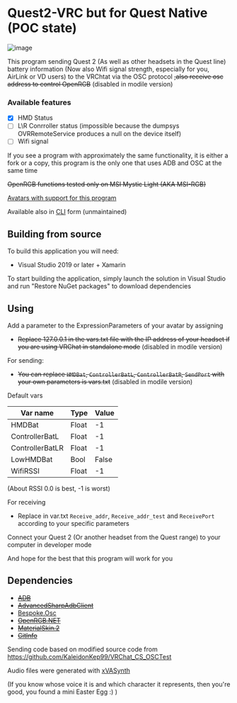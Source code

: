 # Quest2-VRC but for Quest Native (POC state)

![image](https://user-images.githubusercontent.com/11889498/233682219-d7dee072-867f-429d-ba1d-f7933d27db41.png "POC")

This program sending Quest 2 (As well as other headsets in the Quest line) battery information (Now also Wifi signal strength, especially for you, AirLink or VD users) to the VRChtat via the OSC protocol ~~,also receive osc address to control OpenRGB~~ (disabled in modile version)

### Available features 

- [x] HMD Status
- [ ] L\R Conrroller status (impossible because the dumpsys OVRRemoteService produces a null on the device itself)
- [ ] Wifi signal

If you see a program with approximately the same functionality, it is either a fork or a copy, this program is the only one that uses ADB and OSC at the same time

~~OpenRGB functions tested only on MSI Mystic Light (AKA MSI-RGB)~~

[Avatars with support for this program](Avatars%20with%20Quest2-VRC%20support.md)

Available also in [CLI](https://github.com/Sergey004/Quest2-VRC/tree/cli_ver) form (unmaintained)

## Building from source
To build this application you will need:
- Visual Studio 2019 or later + Xamarin

To start building the application, simply launch the solution in Visual Studio and run "Restore NuGet packages" to download dependencies



## Using
Add a parameter to the ExpressionParameters of your avatar by assigning

- ~~Replace 127.0.0.1 in the vars.txt file with the IP address of your headset if you are using VRChat in standalone mode~~ (disabled in modile version)

For sending:
- ~~You can replace ```HMDBat```, ```ControllerBatL```, ```ControllerBatR```, ```SendPort``` with your own parameters is vars.txt~~ (disabled in modile version)

Default vars

|Var name|Type|Value|
|---|---|---|
|HMDBat|Float|-1|
|ControllerBatL|Float|-1|
|ControllerBatLR|Float|-1|
|LowHMDBat|Bool|False|
|WifiRSSI|Float|-1|
 

(About RSSI 0.0 is best, -1 is worst)

For receiving
- Replace in var.txt ```Receive_addr```, ```Receive_addr_test``` and ```ReceivePort``` according to your specific parameters

Connect your Quest 2 (Or another headset from the Quest range) to your computer in developer mode

And hope for the best that this program will work for you



## Dependencies

- ~~[ADB](https://developer.android.com/studio/releases/platform-tools)~~
- ~~[AdvancedSharpAdbClient](https://github.com/yungd1plomat/AdvancedSharpAdbClient)~~
- [Bespoke.Osc](https://bitbucket.org/pvarcholik/bespoke.osc)
- ~~[OpenRGB.NET](https://github.com/diogotr7/OpenRGB.NET)~~
- ~~[MaterialSkin.2](https://github.com/leocb/MaterialSkin)~~
- ~~[GitInfo](https://github.com/devlooped/GitInfo)~~

Sending code based on modified source code from https://github.com/KaleidonKep99/VRChat_CS_OSCTest

Audio files were generated with [xVASynth](https://github.com/DanRuta/xVA-Synth) 

(If you know whose voice it is and which character it represents, then you're good, you found a mini Easter Egg :) )
